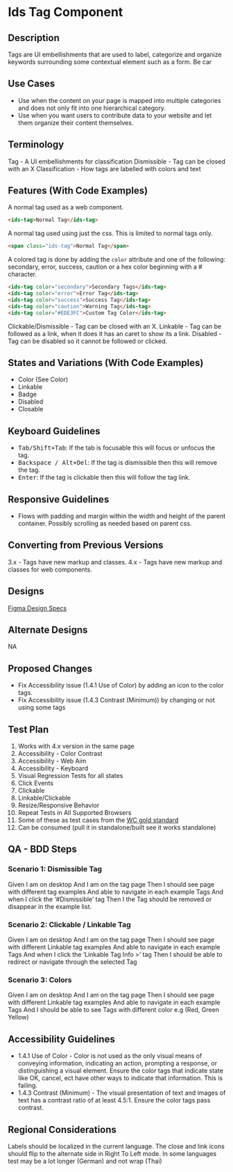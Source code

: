 # Ids Tag Component

## Description

Tags are UI embellishments that are used to label, categorize and organize keywords surrounding
some contextual element such as a form. Be car

## Use Cases

- Use when the content on your page is mapped into multiple categories and does not only fit into one hierarchical category.
- Use when you want users to contribute data to your website and let them organize their content themselves.

## Terminology

Tag -   A UI embellishments for classification
Dismissible -   Tag can be closed with an X
Classification -   How tags are labelled with colors and text

## Features (With Code Examples)

A normal tag used as a web component.

```html
<ids-tag>Normal Tag</ids-tag>
```

A normal tag used using just the css. This is limited to normal tags only.

```html
<span class="ids-tag">Normal Tag</span>
```

A colored tag is done by adding the `color` attribute and one of the following: secondary, error, success, caution or a hex color beginning with a # character.

```html
<ids-tag color="secondary">Secondary Tags</ids-tag>
<ids-tag color="error">Error Tag</ids-tag>
<ids-tag color="success">Success Tag</ids-tag>
<ids-tag color="caution">Warning Tag</ids-tag>
<ids-tag color="#EDE3FC">Custom Tag Color</ids-tag>
```

Clickable/Dismissible -   Tag can be closed with an X.
Linkable -   Tag can be followed as a link, when it does it has an caret to show its a link.
Disabled -   Tag can be disabled so it cannot be followed or clicked.

## States and Variations (With Code Examples)

- Color (See Color)
- Linkable
- Badge
- Disabled
- Closable

## Keyboard Guidelines

- <kbd>Tab/Shift+Tab</kbd>: If the tab is focusable this will focus or unfocus the tag.
- <kbd>Backspace / Alt+Del</kbd>: If the tag is dismissible then this will remove the tag.
- <kbd>Enter</kbd>: If the tag is clickable then this will follow the tag link.

## Responsive Guidelines

- Flows with padding and margin within the width and height of the parent container. Possibly scrolling as needed based on parent css.

## Converting from Previous Versions

3.x - Tags have new markup and classes.
4.x - Tags have new markup and classes for web components.

## Designs

[Figma Design Specs](https://www.figma.com/files/team/715586812838044954/Hook%26Loop)

## Alternate Designs

NA

## Proposed Changes

- Fix Accessibility issue (1.4.1 Use of Color) by adding an icon to the color tags.
- Fix Accessibility issue (1.4.3 Contrast (Minimum)) by changing or not using some tags

## Test Plan

1. Works with 4.x version in the same page
1. Accessibility - Color Contrast
1. Accessibility - Web Aim
1. Accessibility - Keyboard
1. Visual Regression Tests for all states
1. Click Events
1. Clickable
1. Linkable/Clickable
1. Resize/Responsive Behavior
1. Repeat Tests in All Supported Browsers
1. Some of these as test cases from the [WC gold standard](https://github.com/webcomponents/gold-standard/wiki#api)
1. Can be consumed (pull it in standalone/built see it works standalone)

## QA - BDD Steps

### Scenario 1: Dismissible Tag

Given I am on desktop
And I am on the tag page
Then I should see page with different tag examples
And able to navigate in each example Tags
And when I click the ‘#Dismissible’ tag
Then I the Tag should be removed or disappear in the example list.

### Scenario 2: Clickable / Linkable Tag

Given I am on desktop
And I am on the tag page
Then I should see page with different Linkable tag examples
And able to navigate in each example Tags
And when I click the ‘Linkable Tag Info >’ tag
Then I should be able to redirect or navigate through the selected Tag

### Scenario 3: Colors

Given I am on desktop
And I am on the tag page
Then I should see page with different Linkable tag examples
And able to navigate in each example Tags
And I should be able to see Tags with different color e.g (Red, Green Yellow)

## Accessibility Guidelines

- 1.4.1 Use of Color - Color is not used as the only visual means of conveying information, indicating an action, prompting a response, or distinguishing a visual element. Ensure the color tags that indicate state like OK, cancel, ect have other ways to indicate that information. This is failing.
- 1.4.3 Contrast (Minimum) - The visual presentation of text and images of text has a contrast ratio of at least 4.5:1.   Ensure the color tags pass contrast.

## Regional Considerations

Labels should be localized in the current language. The close and link icons should flip to the alternate side in Right To Left mode. In some languages test may be a lot longer (German) and not wrap (Thai)

